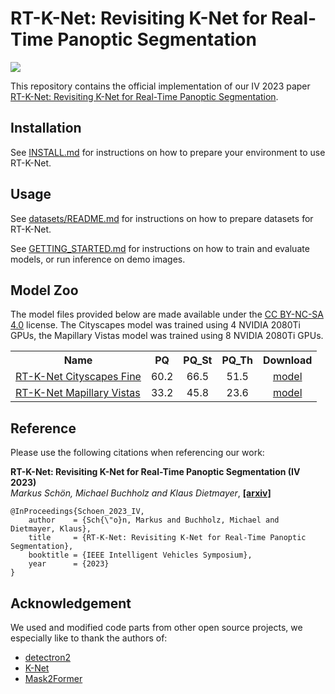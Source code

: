 # RT-K-Net: Revisiting K-Net for Real-Time Panoptic Segmentation

<a target="_blank">
<img src="/media/cityscapes_demo_video.gif"/>
</a>

This repository contains the official implementation of our IV 2023 paper [RT-K-Net: Revisiting K-Net for Real-Time Panoptic Segmentation](https://arxiv.org/pdf/2305.01255.pdf). 

## Installation

See [INSTALL.md](INSTALL.md) for instructions on how to prepare your environment to use RT-K-Net.

## Usage

See [datasets/README.md](datasets/README.md) for instructions on how to prepare datasets for RT-K-Net.

See [GETTING_STARTED.md](GETTING_STARTED.md) for instructions on how to train and evaluate models, or run inference on demo images.

## Model Zoo

The model files provided below are made available under the [CC BY-NC-SA 4.0](https://creativecommons.org/licenses/by-nc-sa/4.0/) license.
The Cityscapes model was trained using 4 NVIDIA 2080Ti GPUs, the Mapillary Vistas model was trained using 8 NVIDIA 2080Ti GPUs.

<table><tbody>
<!-- START TABLE -->
<!-- TABLE HEADER -->
<th valign="bottom">Name</th>
<th valign="bottom">PQ</th>
<th valign="bottom">PQ_St</th>
<th valign="bottom">PQ_Th</th>
<th valign="bottom">Download</th>
<!-- TABLE BODY -->
 <tr><td align="left"><a href="configs/RT-K-Net-Cityscapes.yaml">RT-K-Net Cityscapes Fine</a></td>
<td align="center">60.2</td>
<td align="center">66.5</td>
<td align="center">51.5</td>
<td align="center"><a href="https://drive.google.com/file/d/1YkoaAMw1lLIckEOYss4qf6EQHKHqoUD2/view?usp=sharing">model</a></td>
</tr>
 <tr><td align="left"><a href="configs/RT-K-Net-Mapillary.yaml">RT-K-Net Mapillary Vistas</a></td>
<td align="center">33.2</td>
<td align="center">45.8</td>
<td align="center">23.6</td>
<td align="center"><a href="https://drive.google.com/file/d/1TF5HULgI9f2jHsItAd7dKNF-JJTRl-Bf/view?usp=sharing">model</a></td>
</tr>
</tbody></table>

## Reference

Please use the following citations when referencing our work:

**RT-K-Net: Revisiting K-Net for Real-Time Panoptic Segmentation (IV 2023)** \
*Markus Schön, Michael Buchholz and Klaus Dietmayer*, [**[arxiv]**](https://arxiv.org/pdf/2305.01255.pdf)

```
@InProceedings{Schoen_2023_IV,
    author    = {Sch{\"o}n, Markus and Buchholz, Michael and Dietmayer, Klaus},
    title     = {RT-K-Net: Revisiting K-Net for Real-Time Panoptic Segmentation},
    booktitle = {IEEE Intelligent Vehicles Symposium},
    year      = {2023}
}
```
## Acknowledgement

We used and modified code parts from other open source projects, we especially like to thank the authors of:

- [detectron2](https://github.com/facebookresearch/detectron2)
- [K-Net](https://github.com/ZwwWayne/K-Net)
- [Mask2Former](https://github.com/facebookresearch/Mask2Former)
